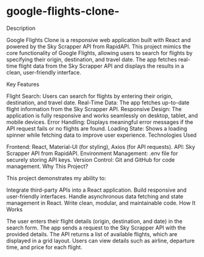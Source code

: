 # google-flights-clone-
Description

Google Flights Clone is a responsive web application built with React and powered by the Sky Scrapper API from RapidAPI. This project mimics the core functionality of Google Flights, allowing users to search for flights by specifying their origin, destination, and travel date. The app fetches real-time flight data from the Sky Scrapper API and displays the results in a clean, user-friendly interface.

Key Features

Flight Search: Users can search for flights by entering their origin, destination, and travel date.
Real-Time Data: The app fetches up-to-date flight information from the Sky Scrapper API.
Responsive Design: The application is fully responsive and works seamlessly on desktop, tablet, and mobile devices.
Error Handling: Displays meaningful error messages if the API request fails or no flights are found.
Loading State: Shows a loading spinner while fetching data to improve user experience.
Technologies Used

Frontend: React, Material-UI (for styling), Axios (for API requests).
API: Sky Scrapper API from RapidAPI.
Environment Management: .env file for securely storing API keys.
Version Control: Git and GitHub for code management.
Why This Project?

This project demonstrates my ability to:

Integrate third-party APIs into a React application.
Build responsive and user-friendly interfaces.
Handle asynchronous data fetching and state management in React.
Write clean, modular, and maintainable code.
How It Works

The user enters their flight details (origin, destination, and date) in the search form.
The app sends a request to the Sky Scrapper API with the provided details.
The API returns a list of available flights, which are displayed in a grid layout.
Users can view details such as airline, departure time, and price for each flight.
